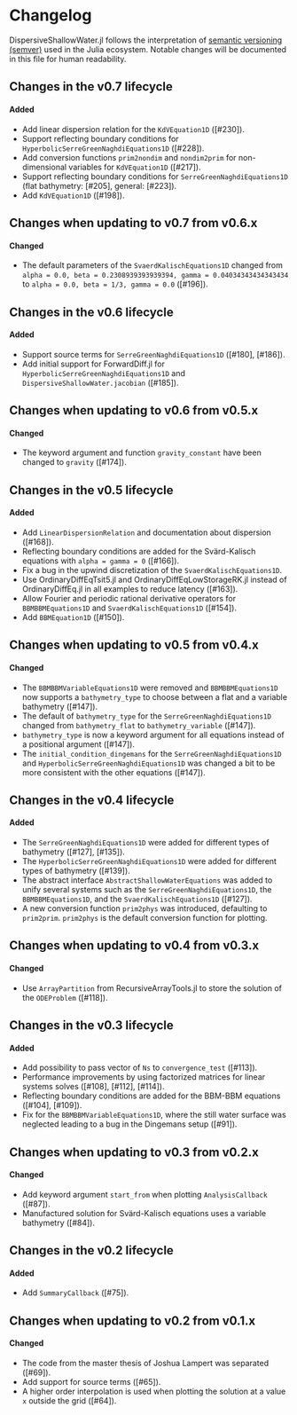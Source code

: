 # Changelog

DispersiveShallowWater.jl follows the interpretation of
[semantic versioning (semver)](https://julialang.github.io/Pkg.jl/dev/compatibility/#Version-specifier-format-1)
used in the Julia ecosystem. Notable changes will be documented in this file
for human readability.


## Changes in the v0.7 lifecycle

#### Added

- Add linear dispersion relation for the `KdVEquation1D` ([#230]).
- Support reflecting boundary conditions for `HyperbolicSerreGreenNaghdiEquations1D` ([#228]).
- Add conversion functions `prim2nondim` and `nondim2prim` for non-dimensional variables for `KdVEquation1D` ([#217]).
- Support reflecting boundary conditions for `SerreGreenNaghdiEquations1D` (flat bathymetry: [#205], general: [#223]).
- Add `KdVEquation1D` ([#198]).

## Changes when updating to v0.7 from v0.6.x

#### Changed

- The default parameters of the `SvaerdKalischEquations1D` changed from
  `alpha = 0.0, beta = 0.2308939393939394, gamma = 0.04034343434343434` to `alpha = 0.0, beta = 1/3, gamma = 0.0` ([#196]).

## Changes in the v0.6 lifecycle

#### Added

- Support source terms for `SerreGreenNaghdiEquations1D` ([#180], [#186]).
- Add initial support for ForwardDiff.jl for `HyperbolicSerreGreenNaghdiEquations1D` and
  `DispersiveShallowWater.jacobian` ([#185]).

## Changes when updating to v0.6 from v0.5.x

#### Changed

- The keyword argument and function `gravity_constant` have been changed to `gravity` ([#174]).

## Changes in the v0.5 lifecycle

#### Added

- Add `LinearDispersionRelation` and documentation about dispersion ([#168]).
- Reflecting boundary conditions are added for the Svärd-Kalisch equations with `alpha = gamma = 0` ([#166]).
- Fix a bug in the upwind discretization of the `SvaerdKalischEquations1D`.
- Use OrdinaryDiffEqTsit5.jl and OrdinaryDiffEqLowStorageRK.jl instead of OrdinaryDiffEq.jl in all examples to
  reduce latency ([#163]).
- Allow Fourier and periodic rational derivative operators for `BBMBBMEquations1D` and `SvaerdKalischEquations1D` ([#154]).
- Add `BBMEquation1D` ([#150]).

## Changes when updating to v0.5 from v0.4.x

#### Changed

- The `BBMBBMVariableEquations1D` were removed and `BBMBBMEquations1D` now supports a `bathymetry_type` to
  choose between a flat and a variable bathymetry ([#147]).
- The default of `bathymetry_type` for the `SerreGreenNaghdiEquations1D` changed from `bathymetry_flat` to
  `bathymetry_variable` ([#147]).
- `bathymetry_type` is now a keyword argument for all equations instead of a positional argument ([#147]).
- The `initial_condition_dingemans` for the `SerreGreenNaghdiEquations1D` and `HyperbolicSerreGreenNaghdiEquations1D`
  was changed a bit to be more consistent with the other equations ([#147]).

## Changes in the v0.4 lifecycle

#### Added

- The `SerreGreenNaghdiEquations1D` were added for different types of bathymetry ([#127], [#135]).
- The `HyperbolicSerreGreenNaghdiEquations1D` were added for different types of bathymetry ([#139]).
- The abstract interface `AbstractShallowWaterEquations` was added to unify several
  systems such as the `SerreGreenNaghdiEquations1D`, the `BBMBBMEquations1D`, and the
  `SvaerdKalischEquations1D` ([#127]).
- A new conversion function `prim2phys` was introduced, defaulting to `prim2prim`. `prim2phys` is the default conversion function for plotting.

## Changes when updating to v0.4 from v0.3.x

#### Changed

- Use `ArrayPartition` from RecursiveArrayTools.jl to store the solution of the `ODEProblem` ([#118]).

## Changes in the v0.3 lifecycle

#### Added

- Add possibility to pass vector of `Ns` to `convergence_test` ([#113]).
- Performance improvements by using factorized matrices for linear systems solves ([#108], [#112], [#114]).
- Reflecting boundary conditions are added for the BBM-BBM equations ([#104], [#109]).
- Fix for the `BBMBBMVariableEquations1D`, where the still water surface was neglected leading
  to a bug in the Dingemans setup ([#91]).

## Changes when updating to v0.3 from v0.2.x

#### Changed

- Add keyword argument `start_from` when plotting `AnalysisCallback` ([#87]).
- Manufactured solution for Svärd-Kalisch equations uses a variable bathymetry ([#84]).

## Changes in the v0.2 lifecycle

#### Added

- Add `SummaryCallback` ([#75]).

## Changes when updating to v0.2 from v0.1.x

#### Changed

- The code from the master thesis of Joshua Lampert was separated ([#69]).
- Add support for source terms ([#65]).
- A higher order interpolation is used when plotting the solution at a value `x` outside
  the grid ([#64]).
